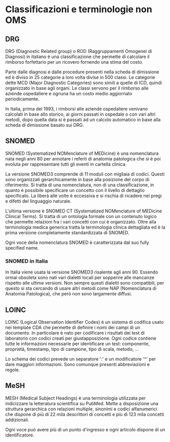 # Classificazioni e terminologie non OMS

## DRG

DRG (Diagnostic Related group) o ROD (Raggruppamenti Omogenei di Diagnosi) in italiano è una classificazione che permette di calcolare il rimborso forfettario per un ricovero fornendo una stima del costo.

Parte dalle diagnosi e dalle procedure presenti nella scheda di dimissione ed è diviso in 25 categorie a loro volta divise in 500 classi. Le categorie dette MCD (Major Diagnostic Categories) sono simili a quelle di ICD, quindi organizzato in base agli organi. Le classi servono per il rimborso alle aziende ospedaliere e ognuna ha un costo medio aggiornato periodicamente.

In Italia, prima del 1993, i rimborsi alle aziende ospedaliere venivano calcolati in base allo storico, ai giorni passati in ospedale o con vari altri metodi, dopo quella data si è passati ad un calcolo automatico in base alla scheda di dimissione basato sui DRG.

## SNOMED

SNOMED (Systematized NOMenclature of MEDicine) è una nomenclatura nata negli anni 80 per annotare i referti di anatomia patologica che si è poi evoluta per rappresentare tutti gli eventi in cartella clinica. 

La versione SNOMED3 comprende di 11 moduli con migliaia di codici. Questi sono organizzati gerarchicamente in base alla posizione del corpo di riferimento. Si tratta di una nomenclatura, non di una classificazione, in quanto è possibile specificare un concetto con il livello di dettaglio specificato. La liberà alle volte è eccessiva e si rischia di ricadere nei pregi e difetti del linguaggio naturale.

L'ultima versione è SNOMED CT (Systematized NOMenclature of MEDicine Clinical Terms). Si tratta di un ontologia formale con un contenuto logico che permette relazioni fra i vari concetti con cui è organizzato. Oltre alla terminologia medica generica tratta la terminologia clinica dettagliata ed è la prima versione completamente standardizzata di SNOMED.

Ogni voce della nomenclatura SNOMED è caratterizzata dal suo fully specified name.

### SNOMED in Italia

In Italia viene usata la versione SNOMED3 risalente agli anni 90. Essendo ormai obsoleta sono nati vari dialetti locali per sopperire alle mancanze rispetto alle ultime versioni. Non sempre questi dialetti sono compatibili, per questo si sta cercando di usare altri metodi come NAP (Nomenclatura di Anatomia Patologica), che però non sono largamente diffusi.

## LOINC

LOINC (Logical Observation Identifier Codes) è un sistema di codifica usato nei template CDA che permette di definire i nomi dei campi di un documento. In particolare è nato per codificare i risultati dei test di laboratorio con codici creati per giustapposizione. Ogni codice contiene tutte le informazioni necessarie per identificare un test: componente, proprietà, timestamp, tipo di campione, tipo di scala, metodo, ...

Lo schema dei codici prevede un separatore ':' e un modificatore '^' per dare maggiori informazioni. Sono comunque presenti abbreviazioni e regole.

## MeSH

MESH (Medical Subject Headings) è una terminologia utilizzata per indicizzare la letteratura scientifica su PubMed. Mette a disposizione una struttura gerarchica con relazioni multiple, sinonimi e codici alfanumerici che dispone di più di 22 mila descrittori di concetti e più di 123 mila concetti addizionali.

Ogni voce può avere più di un punto d'ingresso e ogni articolo dispone di un identificatore.
